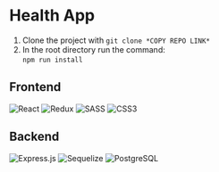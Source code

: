 # Health App

1. Clone the project with `git clone *COPY REPO LINK*`
1. In the root directory run the command: <br> `npm run install`


## Frontend
<img alt="React" src="https://img.shields.io/badge/React%20-%2320232a.svg?logo=react&logoColor=%2361DAFB"> <img alt="Redux" src="https://img.shields.io/badge/Redux-764ABC?logo=redux"> <img alt="SASS" src="https://img.shields.io/badge/Sass%20-hotpink.svg?logo=SASS&logoColor=white"> <img alt="CSS3" src="https://img.shields.io/badge/CSS3%20-%231572B6.svg?logo=css3&logoColor=white">



## Backend
<img alt="Express.js" src="https://img.shields.io/badge/Express.js%20-%23404d59.svg?logo=express&logoColor=white"> <img alt="Sequelize" src ="https://img.shields.io/badge/Sequelize-52B0E7.svg?logo=sequelize&logoColor=white"> <img alt="PostgreSQL" src ="https://img.shields.io/badge/PostgreSQL-%23316192.svg?logo=postgresql&logoColor=white">
